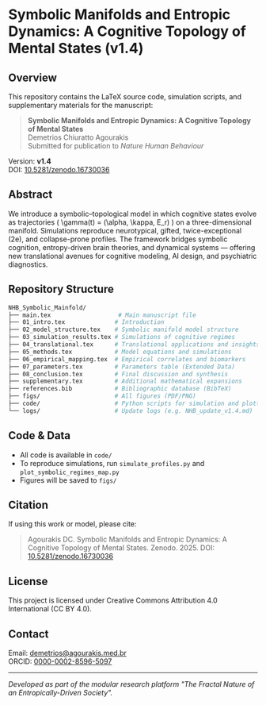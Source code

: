 # Symbolic Manifolds and Entropic Dynamics: A Cognitive Topology of Mental States (v1.4)

## Overview
This repository contains the LaTeX source code, simulation scripts, and supplementary materials for the manuscript:

> **Symbolic Manifolds and Entropic Dynamics: A Cognitive Topology of Mental States**  
> Demetrios Chiuratto Agourakis  
> Submitted for publication to *Nature Human Behaviour*

Version: **v1.4**  
DOI: [10.5281/zenodo.16730036](https://doi.org/10.5281/zenodo.16730036)

## Abstract
We introduce a symbolic–topological model in which cognitive states evolve as trajectories \( \gamma(t) = (\alpha, \kappa, E_r) \) on a three-dimensional manifold. Simulations reproduce neurotypical, gifted, twice-exceptional (2e), and collapse-prone profiles. The framework bridges symbolic cognition, entropy-driven brain theories, and dynamical systems — offering new translational avenues for cognitive modeling, AI design, and psychiatric diagnostics.

## Repository Structure

```bash
NHB_Symbolic_Mainfold/
├── main.tex                   # Main manuscript file
├── 01_intro.tex              # Introduction
├── 02_model_structure.tex    # Symbolic manifold model structure
├── 03_simulation_results.tex # Simulations of cognitive regimes
├── 04_translational.tex      # Translational applications and insights
├── 05_methods.tex            # Model equations and simulations
├── 06_empirical_mapping.tex  # Empirical correlates and biomarkers
├── 07_parameters.tex         # Parameters table (Extended Data)
├── 08_conclusion.tex         # Final discussion and synthesis
├── supplementary.tex         # Additional mathematical expansions
├── references.bib            # Bibliographic database (BibTeX)
├── figs/                     # All figures (PDF/PNG)
├── code/                     # Python scripts for simulation and plotting
└── logs/                     # Update logs (e.g. NHB_update_v1.4.md)
```

## Code & Data
- All code is available in `code/`
- To reproduce simulations, run `simulate_profiles.py` and `plot_symbolic_regimes_map.py`
- Figures will be saved to `figs/`

## Citation
If using this work or model, please cite:

> Agourakis DC. Symbolic Manifolds and Entropic Dynamics: A Cognitive Topology of Mental States. Zenodo. 2025. DOI: [10.5281/zenodo.16730036](https://doi.org/10.5281/zenodo.16730036)

## License
This project is licensed under Creative Commons Attribution 4.0 International (CC BY 4.0).

## Contact
Email: [demetrios@agourakis.med.br](mailto:demetrios@agourakis.med.br)  
ORCID: [0000-0002-8596-5097](https://orcid.org/0000-0002-8596-5097)

---
*Developed as part of the modular research platform "The Fractal Nature of an Entropically-Driven Society".*